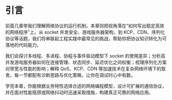 # 引言

前面几章带我们理解网络协议的运行机制，本章则把视角落在“如何写出稳定高效的网络程序”上。从 socket 并发安全、游戏服务器架构，到 KCP、CDN、序列化协议等话题，我们将串联起工程实践中最常见的挑战，帮助你把协议知识转化为可落地的代码能力。

我们会探讨多线程、多进程、协程与事件驱动模型下 socket 的使用差异；分析高并发游戏服务器如何在连接管理、状态同步、延迟优化之间权衡；梳理序列化方案对带宽与性能的影响；解释 QoS、KCP、CDN 等加速技术在复杂网络环境下的取舍。每一节都配有诊断思路与优化策略，让你在调试时心中有数。

学完本章，你能根据业务特性选择合适的网络编程模型，设计可扩展的通信协议，并在面对性能瓶颈或网络抖动时迅速采取措施，构建真正可靠的网络应用。
